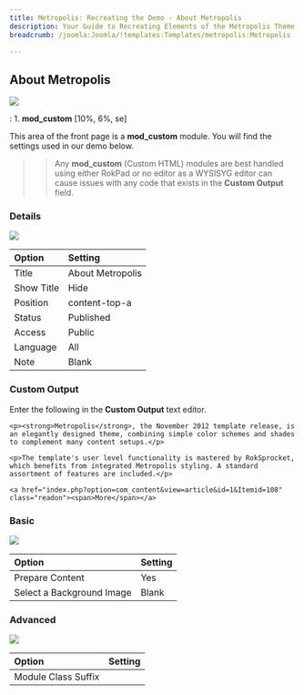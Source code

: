 ```yaml
---
title: Metropolis: Recreating the Demo - About Metropolis
description: Your Guide to Recreating Elements of the Metropolis Theme for Joomla
breadcrumb: /joomla:Joomla/!templates:Templates/metropolis:Metropolis

---
```


About Metropolis
-----
![][demo]

:   1. **mod_custom** [10%, 6%, se]

This area of the front page is a **mod_custom** module. You will find the settings used in our demo below.

>> Any **mod_custom** (Custom HTML) modules are best handled using either RokPad or no editor as a WYSISYG editor can cause issues with any code that exists in the **Custom Output** field.

### Details
![][demo2]

| Option            | Setting            |  
| :---------------- | :----------------- |  
| Title             | About Metropolis         |  
| Show Title        | Hide               |  
| Position          | content-top-a          |  
| Status            | Published          |  
| Access            | Public             |  
| Language          | All                |  
| Note              | Blank              |  

### Custom Output
Enter the following in the **Custom Output** text editor.

~~~
<p><strong>Metropolis</strong>, the November 2012 template release, is an elegantly designed theme, combining simple color schemes and shades to complement many content setups.</p> 

<p>The template's user level functionality is mastered by RokSprocket, which benefits from integrated Metropolis styling. A standard assortment of features are included.</p>

<a href="index.php?option=com_content&view=article&id=1&Itemid=108" class="readon"><span>More</span></a>
~~~

### Basic
![][demo3]

| Option                    | Setting |  
| :------------------------ | :------ |  
| Prepare Content           | Yes     |  
| Select a Background Image | Blank   |

### Advanced
![][demo4]

| Option              | Setting |  
| :------------------ | :------ |  
| Module Class Suffix |         |

[demo]: assets/demo_5.jpeg
[demo2]: assets/about_1.jpeg
[demo3]: assets/about_2.jpeg
[demo4]: assets/about_3.jpeg